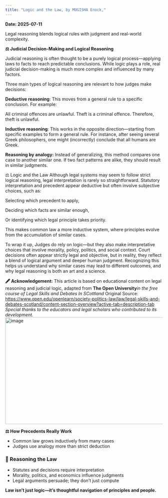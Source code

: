 ```yaml
---
title: "Logic and the Law, by MUGISHA Enock,"
---
```


**Date: 2025-07-11**

Legal reasoning blends logical rules with judgment and real-world complexity.

**⚖️ Judicial Decision-Making and Logical Reasoning**

Judicial reasoning is often thought to be a purely logical process—applying laws to facts to reach predictable conclusions. While logic plays a role, real judicial decision-making is much more complex and influenced by many factors.

Three main types of logical reasoning are relevant to how judges make decisions:

**Deductive reasoning**: This moves from a general rule to a specific conclusion. For example:

All criminal offences are unlawful. Theft is a criminal offence. Therefore, theft is unlawful.

**Inductive reasoning**: This works in the opposite direction—starting from specific examples to form a general rule. For instance, after seeing several Greek philosophers, one might (incorrectly) conclude that all humans are Greek.

**Reasoning by analogy:** Instead of generalizing, this method compares one case to another similar one. If two fact patterns are alike, they should result in similar judgments.

⚖️ Logic and the Law
Although legal systems may seem to follow strict logical reasoning, legal interpretation is rarely so straightforward. Statutory interpretation and precedent appear deductive but often involve subjective choices, such as:

Selecting which precedent to apply,

Deciding which facts are similar enough,

Or identifying which legal principle takes priority.

This makes common law a more inductive system, where principles evolve from the accumulation of similar cases.

To wrap it up, Judges do rely on logic—but they also make interpretative choices that involve morality, policy, politics, and social context. Court decisions often appear strictly legal and objective, but in reality, they reflect a blend of logical argument and deeper human judgment. Recognizing this helps us understand why similar cases may lead to different outcomes, and why legal reasoning is both an art and a science.

**🖋️ Acknowledgement:**
This article is based on educational content on legal reasoning and judicial logic, adapted from **The Open University***in the free course of Legal Skills and Debates In SCottland*
Original Source: https://www.open.edu/openlearn/society-politics-law/law/legal-skills-and-debates-scotland/content-section-overview?active-tab=description-tab
*Special thanks to the educators and legal scholars who contributed to its development.*
<img width="608" height="342" alt="image" src="https://github.com/user-attachments/assets/406fc60c-f953-4244-9e2a-a81c43b367f8" />



**⚖️ How Precedents Really Work**
- Common law grows inductively from many cases
- Judges use analogy more than strict deduction

### 🧠 Reasoning the Law
- Statutes and decisions require interpretation
- Morality, politics, and economics influence judgments
- Legal arguments persuade; they don’t just compute
  




**Law isn’t just logic—it’s thoughtful navigation of principles and people.**
